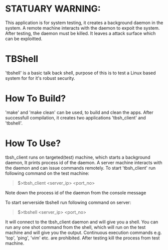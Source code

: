 # STATUARY WARNING:
This application is for system testing, it creates a background daemon in the system. A remote machine interacts with the daemon to expoit the system.
After testing, the daemon must be killed. It leaves a attack surface which can be exploitted.


# TBShell
'tbshell' is a basic talk back shell, purpose of this is to test a Linux based system for for it's robust security.


# How To Build?
'make' and 'make clean' can be used, to build and clean the apps.
After successfull compilation, it creates two applications 'tbsh_client' and 'tbshell'.

# How To Use?
tbsh_client runs on targeted(test) machine, which starts a background daemon, It prints process id of the daemon. A server machine interacts with the daemon and can issue commands remotely.
To start 'tbsh_client' run following command on the test machine:
> $>tbsh_client <server_ip> <port_no>

Note down the process id of the daemon from the console message

To start serverside tbshell run following command on server:
> $>tbshell <server_ip> <port_no> 

It will connect to the tbsh_client daemon and will give you a shell.
You can run any one shot command from the shell, which will run on the test machine and will give you the output.
Continuous execution commands e.g. 'top', 'ping', 'vim' etc. are prohibited.
 After testing kill the process from test machine.

